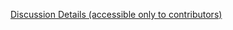 [Discussion Details (accessible only to contributors)](https://docs.google.com/document/d/1cGI3qhObvGmAFF5Z9MPolm2xJEbgZv6Y22inZhJstYA/edit)
